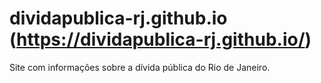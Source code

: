 # dividapublica-rj.github.io (https://dividapublica-rj.github.io/)
Site com informações sobre a dívida pública do Rio de Janeiro.
